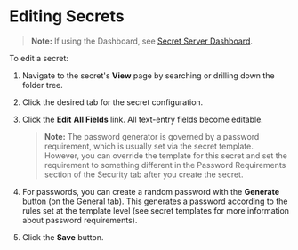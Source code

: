 [title]: # (Editing Secrets)
[tags]: # (Secret)
[priority]: # (30)

# Editing Secrets

> **Note:** If using the Dashboard, see [Secret Server Dashboard](../../../application-administration/application-dashboard/index.md).

To edit a secret:

1. Navigate to the secret's **View** page by searching or drilling down the folder tree.

1. Click the desired tab for the secret configuration.

1. Click the **Edit** **All Fields** link. All text-entry fields become editable.

   > **Note:** The password generator is governed by a password requirement, which is usually set via the secret template. However, you can override the template for this secret and set the requirement to something different in the Password Requirements section of the Security tab after you create the secret.

1. For passwords, you can create a random password with the **Generate** button (on the General tab). This generates a password according to the rules set at the template level (see secret templates for more information about password requirements).

1. Click the **Save** button.

